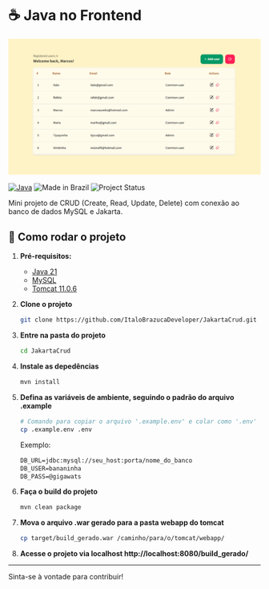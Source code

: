 # ☕ Java no Frontend

![Imagem da listagem de usuários](preview.png)

[![Java](https://img.shields.io/badge/Java-21-blue.svg)](https://www.oracle.com/java/technologies/downloads/)
![Made in Brazil](https://img.shields.io/badge/made%20in-brazil-green.svg)
![Project Status](https://img.shields.io/badge/status-em%20desenvolvimento-yellow)

Mini projeto de CRUD (Create, Read, Update, Delete) com conexão ao banco de dados MySQL e Jakarta.

## 🚀 Como rodar o projeto

1. **Pré-requisitos:**
   - [Java 21](https://adoptopenjdk.net/)
   - [MySQL](https://www.mysql.com/)
   - [Tomcat 11.0.6](https://tomcat.apache.org/)

2. **Clone o projeto**
   ```bash
   git clone https://github.com/ItaloBrazucaDeveloper/JakartaCrud.git
   ```   

3. **Entre na pasta do projeto**
    ```bash
   cd JakartaCrud
   ```
   
4. **Instale as depedências**
   ```bash
   mvn install
   ```

5. **Defina as variáveis de ambiente, seguindo o padrão do arquivo .example**
   ```bash
   # Comando para copiar o arquivo '.example.env' e colar como '.env'
   cp .example.env .env
   ```
   
   Exemplo:

   ```plaintext
   DB_URL=jdbc:mysql://seu_host:porta/nome_do_banco
   DB_USER=bananinha
   DB_PASS=@gigawats
   ```

6. **Faça o build do projeto**
   ```bash
   mvn clean package
   ```

7. **Mova o arquivo .war gerado para a pasta webapp do tomcat**
   ```bash
   cp target/build_gerado.war /caminho/para/o/tomcat/webapp/
   ```

8. **Acesse o projeto via localhost http://localhost:8080/build_gerado/**

---

Sinta-se à vontade para contribuir!
